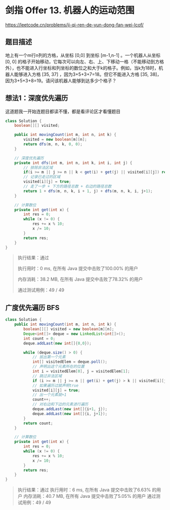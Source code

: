 # 剑指 Offer 13. 机器人的运动范围

https://leetcode.cn/problems/ji-qi-ren-de-yun-dong-fan-wei-lcof/



## 题目描述

地上有一个m行n列的方格，从坐标 [0,0] 到坐标 [m-1,n-1] 。一个机器人从坐标 [0, 0] 的格子开始移动，它每次可以向左、右、上、下移动一格（不能移动到方格外），也不能进入行坐标和列坐标的数位之和大于k的格子。例如，当k为18时，机器人能够进入方格 [35, 37] ，因为3+5+3+7=18。但它不能进入方格 [35, 38]，因为3+5+3+8=19。请问该机器人能够到达多少个格子？



## 想法1：深度优先遍历

这道题我一开始连题目都读不懂，都是看评论区才看懂题目

```java
class Solution {
    boolean[][] visited;

    public int movingCount(int m, int n, int k) {
        visited = new boolean[m][n];
        return dfs(m, n, k, 0, 0);
    }

    // 深度优先遍历
    private int dfs(int m, int n, int k, int i, int j) {
        // 排除非法区域
        if(i >= m || j >= n || k < get(i) + get(j) || visited[i][j]) return 0;
        // 记录已走过的区域
        visited[i][j] = true;
        // 走了一步 + 下方的路径总数 + 右边的路径总数
        return 1 + dfs(m, n, k, i + 1, j) + dfs(m, n, k, i, j+1);
    }

    // 计算数位
    private int get(int x) {
        int res = 0;
        while (x != 0) {
            res += x % 10;
            x /= 10;
        }
        return res;
    }
}
```

> 执行结果：通过
>
> 执行用时：0 ms, 在所有 Java 提交中击败了100.00% 的用户
>
> 内存消耗：38.2 MB, 在所有 Java 提交中击败了78.32% 的用户
>
> 通过测试用例：49 / 49



## 广度优先遍历 BFS

```java
class Solution {
    public int movingCount(int m, int n, int k) {
        boolean[][] visited = new boolean[m][n];
        Deque<int[]> deque = new LinkedList<int[]>();
        int count = 0;
        deque.addLast(new int[]{0,0});

        while (deque.size() > 0) {
            // 拔出第一个元素
            int[] visitedElem = deque.poll();
            // 声明出这个元素所在的位置
            int i = visitedElem[0], j = visitedElem[1];
			// 跳过非法区域
            if (i >= m || j >= n || get(i) + get(j) > k || visited[i][j]) continue;
            // 如果遍历过就声明true
            visited[i][j] = true;
            // 出一个元素就+1
            count++;
            // 对右边和下边的元素进行遍历
            deque.addLast(new int[]{i+1, j});
            deque.addLast(new int[]{i, j+1});
        }
        return count;
    }

    // 计算数位
    private int get(int x) {
        int res = 0;
        while (x != 0) {
            res += x % 10;
            x /= 10;
        }
        return res;
    }
}
```

> 执行结果：通过
> 执行用时：6 ms, 在所有 Java 提交中击败了6.63% 的用户
> 内存消耗：40.7 MB, 在所有 Java 提交中击败了5.05% 的用户
> 通过测试用例：49 / 49